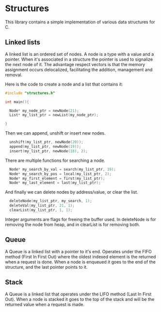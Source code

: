 # Structures

This library contains a simple implementation of various data structures for C.


## Linked lists

A linked list is an ordered set of nodes. A node is a type with a value and a pointer. When it's associated in a structure the pointer is used to signalize the next node of it. The advantage respect vectors is that the memory assignment occurs delocalized, facilitating the addition, management and removal.

Here is the code to create a node and a list  that contains it:

```c
#include "structures.h"

int main(){

  Node* my_node_ptr = newNode(21);
  List* my_list_ptr = newList(my_node_ptr);

}
```

Then we can append, unshift or insert new nodes.

```c
  unshift(my_list_ptr, newNode(20));
  append(my_list_ptr, newNode(19));
  insert(my_list_ptr, newNode(18), 2);
```
There are multiple functions for searching a node.

```c
  Node* my_search_by_val = search(my_list_ptr, 19);
  Node* my_search_by_pos = local(my_list_ptr, 2);
  Node* my_first_element = first(my_list_ptr);
  Node* my_last_element = last(my_list_ptr);
```

And finally we can delete nodes by address/value, or clear the list.

```c
  deleteNode(my_list_ptr, my_search, 1);
  deleteVal(my_list_ptr, 21, 1);
  clearList(my_list_ptr, 1, 1);
```

Integer arguments are flags for freeing the buffer used. In deleteNode is for removing the node from heap, and in clearList is for removing both.

## Queue

A Queue is a linked list with a pointer to it's end. Operates under the FIFO method (First In First Out) where the oldest indexed element is the returned when a request is done. When a node is enqueued it goes to the end of the structure, and the last pointer points to it.

## Stack

A Queue is a linked list that operates under the LIFO method (Last In First Out). When a node is stacked it goes to the top of the stack and will be the returned value when a request is made.